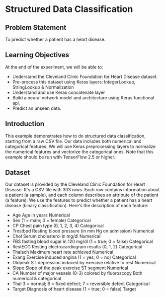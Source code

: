 # Structured Data Classification

## Problem Statement
To predict whether a patient has a heart disease.

## Learning Objectives
At the end of the experiment, we will be able to:
- Understand the Cleveland Clinic Foundation for Heart Disease dataset.
- Pre-process this dataset using Keras layers: IntegerLookup, StringLookup & Normalization
- Understand and use Keras concatenate layer
- Build a neural network model and architecture using Keras functional api.
- Predict an unseen data.

## Introduction
This example demonstrates how to do structured data classification, starting from a raw CSV file. Our data includes both numerical and categorical features. We will use Keras preprocessing layers to normalize the numerical features and vectorize the categorical ones.
Note that this example should be run with TensorFlow 2.5 or higher.

## Dataset
Our dataset is provided by the Cleveland Clinic Foundation for Heart Disease. It's a CSV file with 303 rows. Each row contains information about a patient (a sample), and each column describes an attribute of the patient (a feature). We use the features to predict whether a patient has a heart disease (binary classification).
Here's the description of each feature:

- Age	Age in years	Numerical
- Sex	(1 = male; 0 = female)	Categorical
- CP	Chest pain type (0, 1, 2, 3, 4)	Categorical
- Trestbpd	Resting blood pressure (in mm Hg on admission)	Numerical
- Chol	Serum cholesterol in mg/dl	Numerical
- FBS	fasting blood sugar in 120 mg/dl (1 = true; 0 = false)	Categorical
- RestECG	Resting electrocardiogram results (0, 1, 2)	Categorical
- Thalach	Maximum heart rate achieved	Numerical
- Exang	Exercise induced angina (1 = yes; 0 = no)	Categorical
- Oldpeak	ST depression induced by exercise relative to rest	Numerical
- Slope	Slope of the peak exercise ST segment	Numerical
- CA	Number of major vessels (0-3) colored by fluoroscopy	Both numerical & categorical
- Thal	3 = normal; 6 = fixed defect; 7 = reversible defect	Categorical
- Target	Diagnosis of heart disease (1 = true; 0 = false)	Target
